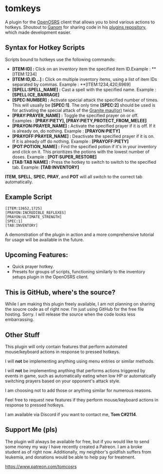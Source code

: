 # tomkeys
A plugin for the [OpenOSRS](https://openosrs.com) client that allows you to bind various actions to hotkeys. Shoutout to [Ganom](https://github.com/Ganom) for sharing code in his [plugins repository](https://github.com/Ganom/ExternalPlugins), which made development easier.


## Syntax for Hotkey Scripts
Scripts bound to hotkeys use the following commands:

- **[ITEM:ID] :** Click on an inventory item the specified item ID.Example : **[ITEM:1234]
- **[ITEM:ID,ID...] :** Click on multiple inventory items, using a list of item IDs separated by commas. Example : **[ITEM:1234,420,6969]
- **[SPELL:SPELL_NAME] :** Cast a spell with the specified name. Example : **[SPELL:ICE_BARRAGE]** 
- **[SPEC:NUMBER] :** Activate special attack the specified number of times. This will usually be **[SPEC:1]**. The only time **[SPEC:2]** should be used is for activating the special attack of the [Granite maul(or)](https://oldschool.runescape.wiki/w/Granite_maul_(or)) twice.
- **[PRAY:PRAYER_NAME] :** Toggle the specified prayer on or off. Examples : **[PRAY:PIETY], [PRAY:PIETY,PROTECT_FROM_MELEE]**
- **[PRAYON:PRAYER_NAME] :** Activate the specified prayer if it is off. If it is already on, do nothing. Example : **[PRAYON:PIETY]**
- **[PRAYOFF:PRAYER_NAME] :** Deactivate the specified prayer if it is on. If it is already off do nothing. Example : **[PRAYOFF:PIETY]**
- **[POT:POTION_NAME] :** Find the specified potion if it's in your inventory and click on it. This prioritizes the potions with the lowest number of doses. Example : **[POT:SUPER_RESTORE]**
- **[TAB:TAB NAME] :** Press the hotkey to switch to switch to the specified tab. Example: **[TAB:INVENTORY]**

**ITEM**, **SPELL**, **SPEC**, **PRAY**, and **POT** will all switch to the correct tab automatically. 
## **Example Script** 
```
[ITEM:13652,1725]
[PRAYON:INCREDIBLE_REFLEXES]
[PRAYON:ULTIMATE_STRENGTH]
[SPEC:1]
[TAB:INVENTORY]
```
A demonstration of the plugin in action and a more comprehensive tutorial for usage will be available in the future. 

## Upcoming Features:
- Quick prayer hotkey.
- Presets for groups of scripts, functioning similarly to the inventory setups plugin in the OpenOSRS client.

## This is GitHub, where's the source?
While I am making this plugin freely available, I am not planning on sharing the soucre code as of right now. I'm just using GitHub for the free file hosting. Sorry. 
I will release the source when the code looks less embarrassing.

## Other Stuff
This plugin will only contain features that perform automated mouse/keyboard actions in response to pressed hotkeys.

I will **not** be implementing anything using menu entries or similar methods.

I will **not** be implementing anything that performs actions triggered by events in game, such as automatically eating when low HP or automatically switching prayers based on your opponent's attack style.

I am choosing not to add those or anything similar for numerous reasons. 

Feel free to request new features if they perform mouse/keyboard actions in response to pressed hotkeys.

I am available via Discord if you want to contact me, **Tom C#2114**.

## Support Me (pls)
The plugin will always be available for free, but if you would like to send some money my way I have recently created a Patreon. I am a broke student as of right now. Additionally, my neighbor's goldfish suffers from leukemia, and donations would be able to help pay for treatment.

https://www.patreon.com/tomcosrs
